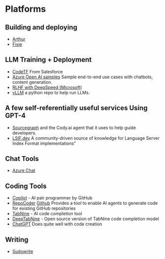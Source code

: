 # Platforms

## Building and deploying
- [Arthur](https://www.arthur.ai/)
- [Fixie](https://www.fixie.ai/)

## LLM Training + Deployment

- ️[CodeTF](https://github.com/salesforce/CodeTF) From Salesforce
- [Azure Open AI samples](https://github.com/Azure/azure-openai-samples) Sample end-to-end use cases with chatbots, content generation. 
- [RLHF with DeepSpeed (Microsoft)](https://github.com/microsoft/DeepSpeed/tree/master/blogs/deepspeed-chat)
- [vLLM](https://vllm.readthedocs.io/en/latest/getting_started/installation.html) a python repo to help run LLMs. 

## A few self-referentially useful services Using GPT-4

- [Sourcegraph](https://sourcegraph.com/search) and the Cody.ai agent that it uses to help guide developers.
- [LSIF.dev](https://lsif.dev) A community-driven source of knowledge for Language Server Index Format implementations"

## Chat Tools
- [Azure Chat](https://github.com/matijagrcic/azurechatgpt)

## Coding Tools

- [Copilot](https://copilot.github.com/) - AI pair programmer by GitHub
- [RepoCoder](https://arxiv.org/pdf/2303.12570.pdf) [Github](https://github.com/microsoft/CodeT/tree/main/RepoCoder) Provides a tool to enable AI agents to generate code for existing GitHub repositories 
- [TabNine](https://www.tabnine.com/) - AI code completion tool
- [DeepTabNine](https://github.com/github/DeepTabNine) - Open source version of TabNine
code completion model
- [ChatGPT](https://chat.openai.com/) Does quite well with code creation 


## Writing

- [Sudowrite](https://www.sudowrite.com/)
